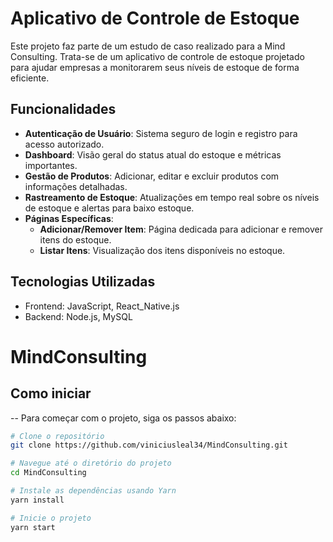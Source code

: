 # Aplicativo de Controle de Estoque

Este projeto faz parte de um estudo de caso realizado para a Mind Consulting. Trata-se de um aplicativo de controle de estoque projetado para ajudar empresas a monitorarem seus níveis de estoque de forma eficiente.

## Funcionalidades

- **Autenticação de Usuário**: Sistema seguro de login e registro para acesso autorizado.
- **Dashboard**: Visão geral do status atual do estoque e métricas importantes.
- **Gestão de Produtos**: Adicionar, editar e excluir produtos com informações detalhadas.
- **Rastreamento de Estoque**: Atualizações em tempo real sobre os níveis de estoque e alertas para baixo estoque.
- **Páginas Específicas**:
  - **Adicionar/Remover Item**: Página dedicada para adicionar e remover itens do estoque.
  - **Listar Itens**: Visualização dos itens disponíveis no estoque.

## Tecnologias Utilizadas

- Frontend: JavaScript, React_Native.js
- Backend: Node.js, MySQL

# MindConsulting

## Como iniciar

-- Para começar com o projeto, siga os passos abaixo:

```bash
# Clone o repositório
git clone https://github.com/viniciusleal34/MindConsulting.git

# Navegue até o diretório do projeto
cd MindConsulting

# Instale as dependências usando Yarn
yarn install

# Inicie o projeto
yarn start

